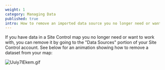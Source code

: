 ```yaml
---
weight: 1
category: Managing Data
published: true
intro: How to remove an imported data source you no longer need or want
---
```

If you have data in a Site Control map you no longer need or want to work with, you can remove it by going to the "Data Sources" portion of your Site Control account. See below for an animation showing how to remove a dataset from your map:

![Uuiy7lEkem.gif]({{site.baseurl}}/img/Uuiy7lEkem.gif)
